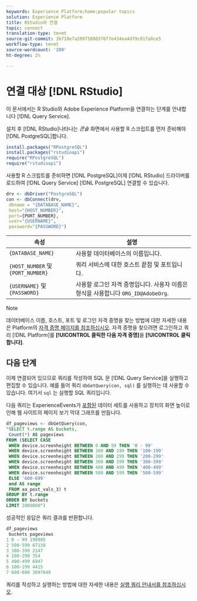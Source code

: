 ```yaml
---
keywords: Experience Platform;home;popular topics
solution: Experience Platform
title: RStudio와 연결
topic: connect
translation-type: tm+mt
source-git-commit: 3b710e7a20975880376f7e434ea4d79c01fa0ce5
workflow-type: tm+mt
source-wordcount: '209'
ht-degree: 2%

---
```



# 연결 대상 [!DNL RStudio]

이 문서에서는 R Studio와 Adobe Experience Platform을 연결하는 단계를 안내합니다 [!DNL Query Service].

설치 후 [!DNL RStudio]나타나는 *콘솔* 화면에서 사용할 R 스크립트를 먼저 준비해야 [!DNL PostgreSQL]합니다.

```r
install.packages("RPostgreSQL")
install.packages("rstudioapi")
require("RPostgreSQL")
require("rstudioapi")
```

사용할 R 스크립트를 준비하면 [!DNL PostgreSQL]이제 [!DNL RStudio] 드라이버를 로드하여 [!DNL Query Service] [!DNL PostgreSQL] 연결할 수 있습니다.

```r
drv <- dbDriver("PostgreSQL")
con <- dbConnect(drv, 
 dbname = "{DATABASE_NAME}",
 host="{HOST_NUMBER}",
 port={PORT_NUMBER},
 user="{USERNAME}",
 password="{PASSWORD}")
```

| 속성 | 설명 |
| -------- | ----------- |
| `{DATABASE_NAME}` | 사용할 데이터베이스의 이름입니다. |
| `{HOST_NUMBER` 및 `{PORT_NUMBER}` | 쿼리 서비스에 대한 호스트 끝점 및 포트입니다. |
| `{USERNAME}` 및 `{PASSWORD}` | 사용할 로그인 자격 증명입니다. 사용자 이름은 형식을 사용합니다 `ORG_ID@AdobeOrg`. |

>[!NOTE]
>
>데이터베이스 이름, 호스트, 포트 및 로그인 자격 증명을 찾는 방법에 대한 자세한 내용은 Platform의 [자격 증명 페이지를 참조하십시오](https://platform.adobe.com/query/configuration). 자격 증명을 찾으려면 로그인하고 쿼리 [!DNL Platform]를 **[!UICONTROL 클릭한 다음 자격 증명]**&#x200B;을 **[!UICONTROL 클릭합니다]**.

## 다음 단계

이제 연결되어 있으므로 쿼리를 작성하여 SQL 문 [!DNL Query Service]을 실행하고 편집할 수 있습니다. 예를 들어 쿼리 `dbGetQuery(con, sql)` 를 실행하는 데 사용할 수 있습니다. 여기서 `sql` 는 실행할 SQL 쿼리입니다.

다음 쿼리는 ExperienceEvents가 [포함된](../creating-queries/experience-event-queries.md) 데이터 세트를 사용하고 장치의 화면 높이로 인해 웹 사이트의 페이지 보기 막대 그래프를 만듭니다.

```sql
df_pageviews <- dbGetQuery(con,
"SELECT t.range AS buckets, 
 Count(*) AS pageviews 
FROM (SELECT CASE 
 WHEN device.screenheight BETWEEN 0 AND 99 THEN '0 - 99' 
 WHEN device.screenheight BETWEEN 100 AND 199 THEN '100-199' 
 WHEN device.screenheight BETWEEN 200 AND 299 THEN '200-299' 
 WHEN device.screenheight BETWEEN 300 AND 399 THEN '300-399' 
 WHEN device.screenheight BETWEEN 400 AND 499 THEN '400-499' 
 WHEN device.screenheight BETWEEN 500 AND 599 THEN '500-599' 
 ELSE '600-699' 
 end AS range 
 FROM aa_post_vals_3) t 
GROUP BY t.range 
ORDER BY buckets 
LIMIT 1000000")
```

성공적인 응답은 쿼리 결과를 반환합니다.

```r
df_pageviews
 buckets pageviews
1 0 - 99 198985
2 500-599 67138
3 300-399 2147
4 200-299 354
5 400-499 6947
6 100-199 4415
7 600-699 3097040
```

쿼리를 작성하고 실행하는 방법에 대한 자세한 내용은 [실행 쿼리 안내서를 참조하십시오](../creating-queries/creating-queries.md).